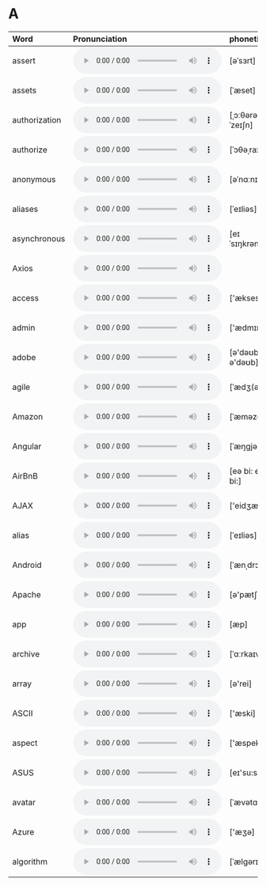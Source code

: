 
# A

| Word  | Pronunciation | phonetic |
| :-- | :-- | :-- |
| assert | <audio src="/awesome-pronunciation/public/audio/assert.mp3" controls="controls" controlslist="nodownload"></audio> | [əˈsɜrt] |
| assets | <audio src="/awesome-pronunciation/public/audio/assets.mp3" controls="controls" controlslist="nodownload"></audio> | [ˈæset] |
| authorization | <audio src="/awesome-pronunciation/public/audio/authorization.mp3" controls="controls" controlslist="nodownload"></audio> | [ˌɔːθərəˈzeɪʃn] |
| authorize | <audio src="/awesome-pronunciation/public/audio/authorize.mp3" controls="controls" controlslist="nodownload"></audio> | [ˈɔθəˌraɪz] |
| anonymous | <audio src="/awesome-pronunciation/public/audio/anonymous.mp3" controls="controls" controlslist="nodownload"></audio> | [əˈnɑːnɪməs] |
| aliases | <audio src="/awesome-pronunciation/public/audio/aliases.mp3" controls="controls" controlslist="nodownload"></audio> | [ˈeɪliəs] |
| asynchronous | <audio src="/awesome-pronunciation/public/audio/asynchronous.mp3" controls="controls" controlslist="nodownload"></audio> | [eɪˈsɪŋkrənəs] |
| Axios | <audio src="/awesome-pronunciation/public/audio/Axios.mp3" controls="controls" controlslist="nodownload"></audio> |  |
| access | <audio src="/awesome-pronunciation/public/audio/access.mp3" controls="controls" controlslist="nodownload"></audio> | ['ækses] |
| admin | <audio src="/awesome-pronunciation/public/audio/admin.mp3" controls="controls" controlslist="nodownload"></audio> | ['ædmɪn] |
| adobe | <audio src="/awesome-pronunciation/public/audio/adobe.mp3" controls="controls" controlslist="nodownload"></audio> | [ə'dəʊbɪ; ə'dəʊb] |
| agile | <audio src="/awesome-pronunciation/public/audio/agile.mp3" controls="controls" controlslist="nodownload"></audio> | [ˈædʒ(ə)l] |
| Amazon | <audio src="/awesome-pronunciation/public/audio/Amazon.mp3" controls="controls" controlslist="nodownload"></audio> | [ˈæməzɑːn] |
| Angular | <audio src="/awesome-pronunciation/public/audio/Angular.mp3" controls="controls" controlslist="nodownload"></audio> | [ˈæŋɡjələr] |
| AirBnB | <audio src="/awesome-pronunciation/public/audio/AirBnB.mp3" controls="controls" controlslist="nodownload"></audio> | [eə bi: en bi:] |
| AJAX | <audio src="/awesome-pronunciation/public/audio/AJAX.mp3" controls="controls" controlslist="nodownload"></audio> | ['eidʒæks] |
| alias | <audio src="/awesome-pronunciation/public/audio/alias.mp3" controls="controls" controlslist="nodownload"></audio> | [ˈeɪliəs] |
| Android | <audio src="/awesome-pronunciation/public/audio/Android.mp3" controls="controls" controlslist="nodownload"></audio> | [ˈænˌdrɔɪd] |
| Apache | <audio src="/awesome-pronunciation/public/audio/Apache.mp3" controls="controls" controlslist="nodownload"></audio> | [ə'pætʃi] |
| app | <audio src="/awesome-pronunciation/public/audio/app.mp3" controls="controls" controlslist="nodownload"></audio> | [æp] |
| archive | <audio src="/awesome-pronunciation/public/audio/archive.mp3" controls="controls" controlslist="nodownload"></audio> | [ˈɑːrkaɪv] |
| array | <audio src="/awesome-pronunciation/public/audio/array.mp3" controls="controls" controlslist="nodownload"></audio> | [ə'rei] |
| ASCII | <audio src="/awesome-pronunciation/public/audio/ASCII.mp3" controls="controls" controlslist="nodownload"></audio> | ['æski] |
| aspect | <audio src="/awesome-pronunciation/public/audio/aspect.mp3" controls="controls" controlslist="nodownload"></audio> | ['æspekt] |
| ASUS | <audio src="/awesome-pronunciation/public/audio/ASUS.mp3" controls="controls" controlslist="nodownload"></audio> | [eɪ'su:s] |
| avatar | <audio src="/awesome-pronunciation/public/audio/avatar.mp3" controls="controls" controlslist="nodownload"></audio> | [ˈævətɑːr] |
| Azure | <audio src="/awesome-pronunciation/public/audio/Azure.mp3" controls="controls" controlslist="nodownload"></audio> | ['æʒə] |
| algorithm | <audio src="/awesome-pronunciation/public/audio/algorithm.mp3" controls="controls" controlslist="nodownload"></audio> | [ˈælɡərɪðəm] |
